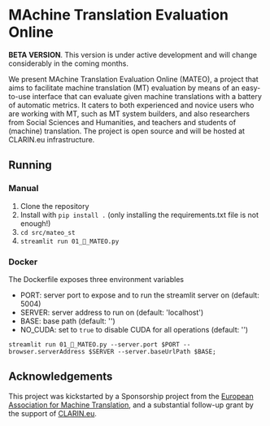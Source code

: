 # MAchine Translation Evaluation Online

**BETA VERSION**. This version is under active development and will change considerably in the coming months.

We present MAchine Translation Evaluation Online (MATEO), a project that aims to facilitate machine translation (MT)
evaluation by means of an easy-to-use interface that can evaluate given machine translations with a battery of
automatic metrics. It caters to both experienced and novice users who are working with MT, such as MT system builders,
and also researchers from Social Sciences and Humanities, and teachers and students of (machine) translation. The
project is open source and will be hosted at CLARIN.eu infrastructure.

## Running

### Manual

1. Clone the repository
2. Install with `pip install .` (only installing the requirements.txt file is not enough!)
3. `cd src/mateo_st`
4. `streamlit run 01_🎈_MATEO.py`

### Docker

The Dockerfile exposes three environment variables

- PORT: server port to expose and to run the streamlit server on (default: 5004)
- SERVER: server address to run on (default: 'localhost')
- BASE: base path (default: '')
- NO_CUDA: set to `true` to disable CUDA for all operations (default: '')

```shell
streamlit run 01_🎈_MATEO.py --server.port $PORT --browser.serverAddress $SERVER --server.baseUrlPath $BASE;
```

## Acknowledgements

This project was kickstarted by a Sponsorship project from the
[European Association for Machine Translation](https://eamt.org/), and
a substantial follow-up grant by the support of [CLARIN.eu](https://www.clarin.eu/).
